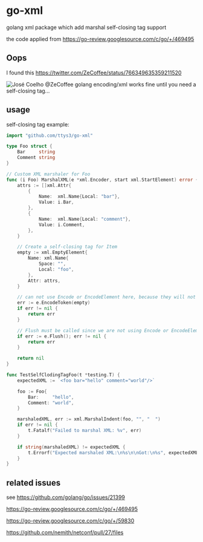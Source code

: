 # go-xml

golang xml package which add marshal self-closing tag support

the code applied from https://go-review.googlesource.com/c/go/+/469495

## Oops

I found this https://twitter.com/ZeCoffee/status/766349635359211520

![José Coelho @ZeCoffee golang encoding/xml works fine until you need a self-closing tag...](https://user-images.githubusercontent.com/41882455/245492933-32b95e6d-e409-4e33-9f9b-1ec61258c617.png)

## usage

self-closing tag example:

```go
import "github.com/ttys3/go-xml"

type Foo struct {
	Bar     string
	Comment string
}

// Custom XML marshaler for Foo
func (i Foo) MarshalXML(e *xml.Encoder, start xml.StartElement) error {
	attrs := []xml.Attr{
		{
			Name:  xml.Name{Local: "bar"},
			Value: i.Bar,
		},
		{
			Name:  xml.Name{Local: "comment"},
			Value: i.Comment,
		},
	}

	// Create a self-closing tag for Item
	empty := xml.EmptyElement{
		Name: xml.Name{
			Space: "",
			Local: "foo",
		},
		Attr: attrs,
	}

	// can not use Encode or EncodeElement here, because they will not emit self-closing tag
	err := e.EncodeToken(empty)
	if err != nil {
		return err
	}

	// Flush must be called since we are not using Encode or EncodeElement
	if err := e.Flush(); err != nil {
		return err
	}

	return nil
}

func TestSelfClodingTagFoo(t *testing.T) {
	expectedXML := `<foo bar="hello" comment="world"/>`

	foo := Foo{
		Bar:     "hello",
		Comment: "world",
	}

	marshaledXML, err := xml.MarshalIndent(foo, "", "  ")
	if err != nil {
		t.Fatalf("Failed to marshal XML: %v", err)
	}

	if string(marshaledXML) != expectedXML {
		t.Errorf("Expected marshaled XML:\n%s\n\nGot:\n%s", expectedXML, marshaledXML)
	}
}
```


## related issues

see https://github.com/golang/go/issues/21399

https://go-review.googlesource.com/c/go/+/469495

https://go-review.googlesource.com/c/go/+/59830

https://github.com/nemith/netconf/pull/27/files
